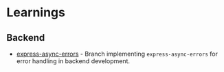 # Learnings

## Backend

- [express-async-errors](https://github.com/MHammad33/Full-Stack-Learning/tree/express-async-errors) - Branch implementing `express-async-errors` for error handling in backend development.
